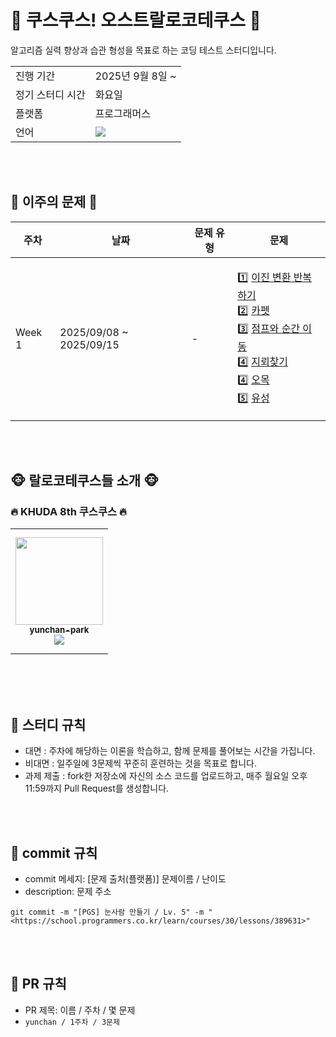 
# 💯 쿠스쿠스! 오스트랄로코테쿠스 💯
알고리즘 실력 향상과 습관 형성을 목표로 하는 코딩 테스트 스터디입니다.

<table>
  <tr>
    <td>진행 기간</td>
    <td>2025년 9월 8일 ~ </td>
  </tr>
  <tr>
    <td>정기 스터디 시간</td>
    <td>화요일  </td>
  </tr>
  <tr>
    <td>플랫폼</td>
    <td>프로그래머스</td>
  </tr>
  <tr>
    <td>언어</td>
    <td>
<img src="https://img.shields.io/badge/Python-3776AB?style=for-the-badge&logo=python&logoColor=white">
    </td>
  </tr>
</table>

<br />
<br />

## 👑 이주의 문제 👑

| 주차 | 날짜 | 문제 유형 | 문제 |
| --- | --- | --- | --- |
| Week 1 | 2025/09/08 ~ 2025/09/15 | - | <p align=left> 1️⃣ [이진 변환 반복하기](https://school.programmers.co.kr/learn/courses/30/lessons/70129) <br> 2️⃣ [카펫](https://school.programmers.co.kr/learn/courses/30/lessons/42842) <br> 3️⃣ [점프와 순간 이동](https://school.programmers.co.kr/learn/courses/30/lessons/12980) <br> 4️⃣ [지뢰찾기](https://www.acmicpc.net/problem/4396) <br> 4️⃣ [오목](https://www.acmicpc.net/problem/2615) <br> 5️⃣ [유성](https://www.acmicpc.net/problem/10703) 
</p>

<br />
<br />

## 🐵 랄로코테쿠스들 소개 🐵
### 🔥 KHUDA 8th 쿠스쿠스 🔥

<table><tr>                 
<td align="center" width="140px" height="200px"><a href="https://github.com/yunchan-park"><img src="https://avatars.githubusercontent.com/u/194897454?v=4?s=100" width="140px;" alt=""/>         <br /><sub><b>yunchan-park</b><br><img src="https://us-central1-progress-markdown.cloudfunctions.net/progress/7"/></sub></a><br /></td>
</table><br />

<br />
<br />

## 📌 스터디 규칙

- 대면 : 주차에 해당하는 이론을 학습하고, 함께 문제를 풀어보는 시간을 가집니다. 
- 비대면 : 일주일에 3문제씩 꾸준히 훈련하는 것을 목표로 합니다.
- 과제 제출 : fork한 저장소에 자신의 소스 코드를 업로드하고, 매주 월요일 오후 11:59까지 Pull Request를 생성합니다.

<br />
<br />

## 📌 commit 규칙

- commit 메세지: [문제 출처(플랫폼)] 문제이름 / 난이도
- description: 문제 주소

```
git commit -m "[PGS] 눈사람 만들기 / Lv. 5" -m "<https://school.programmers.co.kr/learn/courses/30/lessons/389631>"
```

<br />
<br />

## 📌 PR 규칙

- PR 제목: 이름 / 주차 / 몇 문제
- `yunchan / 1주차 / 3문제`
